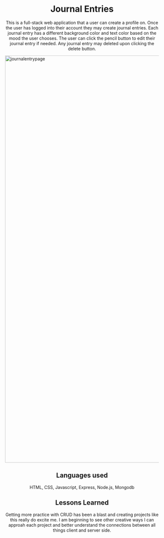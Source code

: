 


<h1 align="center"> Journal Entries</h1>

<p align="center">
  This is a full-stack web application that a user can create a profile on. Once the user has logged into their account they may create journal entries. Each journal entry has a different background color and text color based on the mood the user chooses. The user can click the pencil button to edit their journal entry if needed. Any journal entry may deleted upon clicking the delete button.
</p>

<img width="1328" alt="journalentrypage" src="https://user-images.githubusercontent.com/102041426/172010443-b0a6e050-9c8e-45a6-a6f1-1eedc0de6dbd.png">


<h2 align="center"> Languages used</h2>
<p align="center"> HTML, CSS, Javascript, Express, Node.js, Mongodb </p>

<h2 align="center"> Lessons Learned </h2>
<p align="center"> Getting more practice with CRUD has been a blast and creating projects like this really do excite me. I am beginning to see other creative ways I can approah each project and better understand the connections between all things client and server side.  </p>
